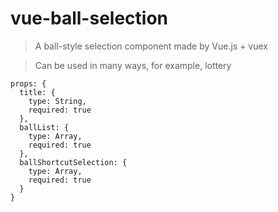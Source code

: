 # vue-ball-selection

> A ball-style selection component made by Vue.js + vuex

> Can be used in many ways, for example, lottery

```
props: {
  title: {
    type: String,
    required: true
  },
  ballList: {
    type: Array,
    required: true
  },
  ballShortcutSelection: {
    type: Array,
    required: true
  }
}
```

